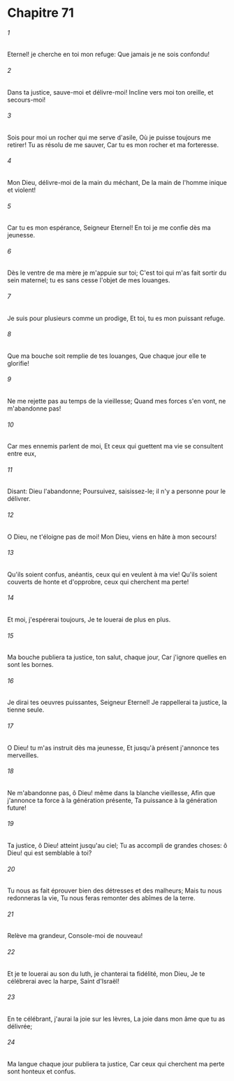 # Chapitre 71

###### 1
Eternel! je cherche en toi mon refuge: Que jamais je ne sois confondu!
###### 2
Dans ta justice, sauve-moi et délivre-moi! Incline vers moi ton oreille, et secours-moi!
###### 3
Sois pour moi un rocher qui me serve d'asile, Où je puisse toujours me retirer! Tu as résolu de me sauver, Car tu es mon rocher et ma forteresse.
###### 4
Mon Dieu, délivre-moi de la main du méchant, De la main de l'homme inique et violent!
###### 5
Car tu es mon espérance, Seigneur Eternel! En toi je me confie dès ma jeunesse.
###### 6
Dès le ventre de ma mère je m'appuie sur toi; C'est toi qui m'as fait sortir du sein maternel; tu es sans cesse l'objet de mes louanges.
###### 7
Je suis pour plusieurs comme un prodige, Et toi, tu es mon puissant refuge.
###### 8
Que ma bouche soit remplie de tes louanges, Que chaque jour elle te glorifie!
###### 9
Ne me rejette pas au temps de la vieillesse; Quand mes forces s'en vont, ne m'abandonne pas!
###### 10
Car mes ennemis parlent de moi, Et ceux qui guettent ma vie se consultent entre eux,
###### 11
Disant: Dieu l'abandonne; Poursuivez, saisissez-le; il n'y a personne pour le délivrer.
###### 12
O Dieu, ne t'éloigne pas de moi! Mon Dieu, viens en hâte à mon secours!
###### 13
Qu'ils soient confus, anéantis, ceux qui en veulent à ma vie! Qu'ils soient couverts de honte et d'opprobre, ceux qui cherchent ma perte!
###### 14
Et moi, j'espérerai toujours, Je te louerai de plus en plus.
###### 15
Ma bouche publiera ta justice, ton salut, chaque jour, Car j'ignore quelles en sont les bornes.
###### 16
Je dirai tes oeuvres puissantes, Seigneur Eternel! Je rappellerai ta justice, la tienne seule.
###### 17
O Dieu! tu m'as instruit dès ma jeunesse, Et jusqu'à présent j'annonce tes merveilles.
###### 18
Ne m'abandonne pas, ô Dieu! même dans la blanche vieillesse, Afin que j'annonce ta force à la génération présente, Ta puissance à la génération future!
###### 19
Ta justice, ô Dieu! atteint jusqu'au ciel; Tu as accompli de grandes choses: ô Dieu! qui est semblable à toi?
###### 20
Tu nous as fait éprouver bien des détresses et des malheurs; Mais tu nous redonneras la vie, Tu nous feras remonter des abîmes de la terre.
###### 21
Relève ma grandeur, Console-moi de nouveau!
###### 22
Et je te louerai au son du luth, je chanterai ta fidélité, mon Dieu, Je te célébrerai avec la harpe, Saint d'Israël!
###### 23
En te célébrant, j'aurai la joie sur les lèvres, La joie dans mon âme que tu as délivrée;
###### 24
Ma langue chaque jour publiera ta justice, Car ceux qui cherchent ma perte sont honteux et confus.
